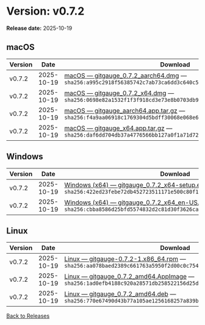 # Version: v0.7.2

**Release date:** 2025-10-19


## macOS

| Version | Date | Download | Notes |
|---|---|---|---|
| v0.7.2 | 2025-10-19 | [macOS — gitgauge_0.7.2_aarch64.dmg](https://github.com/Monash-FIT3170/2025W1-Commitment/releases/download/v0.7.2/gitgauge_0.7.2_aarch64.dmg) — `sha256:a995c2918f56385742c7ab73ca6dd3c640c53a9d2e7b9c861b7cf50e63423cc6` | [Notes](https://github.com/Monash-FIT3170/2025W1-Commitment/releases/tag/v0.7.2) |
| v0.7.2 | 2025-10-19 | [macOS — gitgauge_0.7.2_x64.dmg](https://github.com/Monash-FIT3170/2025W1-Commitment/releases/download/v0.7.2/gitgauge_0.7.2_x64.dmg) — `sha256:0698e82a1532f1f3f918cd3e73e8b0703db97d01bafa8bc50c2c6b287685cb6c` | [Notes](https://github.com/Monash-FIT3170/2025W1-Commitment/releases/tag/v0.7.2) |
| v0.7.2 | 2025-10-19 | [macOS — gitgauge_aarch64.app.tar.gz](https://github.com/Monash-FIT3170/2025W1-Commitment/releases/download/v0.7.2/gitgauge_aarch64.app.tar.gz) — `sha256:f4a9aa06918c1769304d5bdff30068e068e645ea810a7f2ad6b5224ec160c06c` | [Notes](https://github.com/Monash-FIT3170/2025W1-Commitment/releases/tag/v0.7.2) |
| v0.7.2 | 2025-10-19 | [macOS — gitgauge_x64.app.tar.gz](https://github.com/Monash-FIT3170/2025W1-Commitment/releases/download/v0.7.2/gitgauge_x64.app.tar.gz) — `sha256:daf6dd704db37a4776566bb127a0f1a71d72297570aaf3606416eca04be1978e` | [Notes](https://github.com/Monash-FIT3170/2025W1-Commitment/releases/tag/v0.7.2) |



## Windows

| Version | Date | Download | Notes |
|---|---|---|---|
| v0.7.2 | 2025-10-19 | [Windows (x64) — gitgauge_0.7.2_x64-setup.exe](https://github.com/Monash-FIT3170/2025W1-Commitment/releases/download/v0.7.2/gitgauge_0.7.2_x64-setup.exe) — `sha256:422ed23febe72db452723511171e500c80f13f68174487db54ead4c0c089f2cb` | [Notes](https://github.com/Monash-FIT3170/2025W1-Commitment/releases/tag/v0.7.2) |
| v0.7.2 | 2025-10-19 | [Windows (x64) — gitgauge_0.7.2_x64_en-US.msi](https://github.com/Monash-FIT3170/2025W1-Commitment/releases/download/v0.7.2/gitgauge_0.7.2_x64_en-US.msi) — `sha256:cbba8586d25bfd5574832d2c81d30f3626ca316c9a41aecb244497a325c836fc` | [Notes](https://github.com/Monash-FIT3170/2025W1-Commitment/releases/tag/v0.7.2) |



## Linux

| Version | Date | Download | Notes |
|---|---|---|---|
| v0.7.2 | 2025-10-19 | [Linux — gitgauge-0.7.2-1.x86_64.rpm](https://github.com/Monash-FIT3170/2025W1-Commitment/releases/download/v0.7.2/gitgauge-0.7.2-1.x86_64.rpm) — `sha256:aa078baed2389c661763a5950f2d00c0c754b305b718d7e6da3d82b1ff52c8df` | [Notes](https://github.com/Monash-FIT3170/2025W1-Commitment/releases/tag/v0.7.2) |
| v0.7.2 | 2025-10-19 | [Linux — gitgauge_0.7.2_amd64.AppImage](https://github.com/Monash-FIT3170/2025W1-Commitment/releases/download/v0.7.2/gitgauge_0.7.2_amd64.AppImage) — `sha256:1ad0efb4188c920a28571db258522156d25d6f51a3b9aaede2f9f7564b556860` | [Notes](https://github.com/Monash-FIT3170/2025W1-Commitment/releases/tag/v0.7.2) |
| v0.7.2 | 2025-10-19 | [Linux — gitgauge_0.7.2_amd64.deb](https://github.com/Monash-FIT3170/2025W1-Commitment/releases/download/v0.7.2/gitgauge_0.7.2_amd64.deb) — `sha256:770e67490d43b77a105ae1256168257a839bf20dd78229d6c703c303d12075ab` | [Notes](https://github.com/Monash-FIT3170/2025W1-Commitment/releases/tag/v0.7.2) |


[Back to Releases](./index.md)